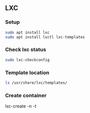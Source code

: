 ## LXC

### Setup
```sh
sudo apt install lxc
sudo apt install lxctl lxc-templates
```
   
### Check lxc status
```sh
sudo lxc-checkconfig
```
   
### Template location
```sh
ls /usr/share/lxc/templates/
```
   
### Create container 
lxc-create -n <any user-defined container name> -t <template>
```sh
sudo lxc-create -n test-lxc-container -t /usr/share/lxc/templates/lxc-ubuntu
```
   
### Fix "Cannot set LC_ALL to default locale: No such file or directory"
```sh
export LC_ALL="en_US.UTF-8"
```
Or.
```sh
sudo locale-gen "en_US.UTF-8"
sudo dpkg-reconfigure locales

```
